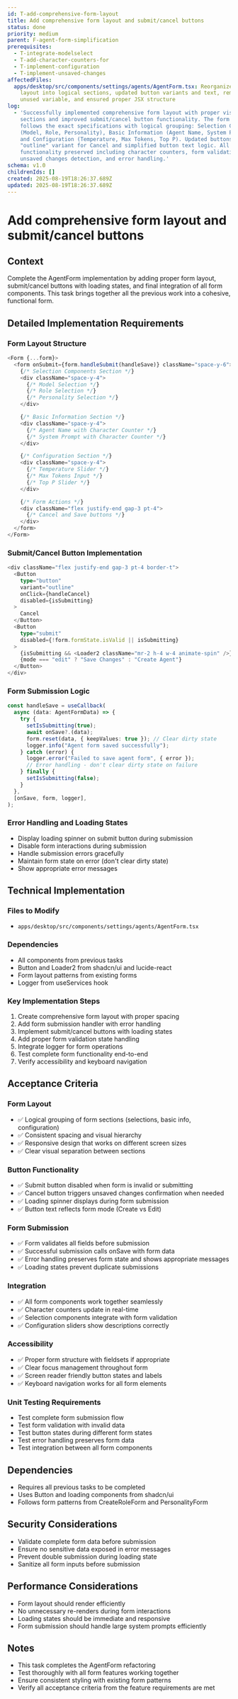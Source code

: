 ```yaml
---
id: T-add-comprehensive-form-layout
title: Add comprehensive form layout and submit/cancel buttons
status: done
priority: medium
parent: F-agent-form-simplification
prerequisites:
  - T-integrate-modelselect
  - T-add-character-counters-for
  - T-implement-configuration
  - T-implement-unsaved-changes
affectedFiles:
  apps/desktop/src/components/settings/agents/AgentForm.tsx: Reorganized form
    layout into logical sections, updated button variants and text, removed
    unused variable, and ensured proper JSX structure
log:
  - 'Successfully implemented comprehensive form layout with proper visual
    sections and improved submit/cancel button functionality. The form now
    follows the exact specifications with logical grouping: Selection Components
    (Model, Role, Personality), Basic Information (Agent Name, System Prompt),
    and Configuration (Temperature, Max Tokens, Top P). Updated buttons to use
    "outline" variant for Cancel and simplified button text logic. All existing
    functionality preserved including character counters, form validation,
    unsaved changes detection, and error handling.'
schema: v1.0
childrenIds: []
created: 2025-08-19T18:26:37.689Z
updated: 2025-08-19T18:26:37.689Z
---
```


# Add comprehensive form layout and submit/cancel buttons

## Context

Complete the AgentForm implementation by adding proper form layout, submit/cancel buttons with loading states, and final integration of all form components. This task brings together all the previous work into a cohesive, functional form.

## Detailed Implementation Requirements

### Form Layout Structure

```typescript
<Form {...form}>
  <form onSubmit={form.handleSubmit(handleSave)} className="space-y-6">
    {/* Selection Components Section */}
    <div className="space-y-4">
      {/* Model Selection */}
      {/* Role Selection */}
      {/* Personality Selection */}
    </div>

    {/* Basic Information Section */}
    <div className="space-y-4">
      {/* Agent Name with Character Counter */}
      {/* System Prompt with Character Counter */}
    </div>

    {/* Configuration Section */}
    <div className="space-y-4">
      {/* Temperature Slider */}
      {/* Max Tokens Input */}
      {/* Top P Slider */}
    </div>

    {/* Form Actions */}
    <div className="flex justify-end gap-3 pt-4">
      {/* Cancel and Save buttons */}
    </div>
  </form>
</Form>
```

### Submit/Cancel Button Implementation

```typescript
<div className="flex justify-end gap-3 pt-4 border-t">
  <Button
    type="button"
    variant="outline"
    onClick={handleCancel}
    disabled={isSubmitting}
  >
    Cancel
  </Button>
  <Button
    type="submit"
    disabled={!form.formState.isValid || isSubmitting}
  >
    {isSubmitting && <Loader2 className="mr-2 h-4 w-4 animate-spin" />}
    {mode === "edit" ? "Save Changes" : "Create Agent"}
  </Button>
</div>
```

### Form Submission Logic

```typescript
const handleSave = useCallback(
  async (data: AgentFormData) => {
    try {
      setIsSubmitting(true);
      await onSave?.(data);
      form.reset(data, { keepValues: true }); // Clear dirty state
      logger.info("Agent form saved successfully");
    } catch (error) {
      logger.error("Failed to save agent form", { error });
      // Error handling - don't clear dirty state on failure
    } finally {
      setIsSubmitting(false);
    }
  },
  [onSave, form, logger],
);
```

### Error Handling and Loading States

- Display loading spinner on submit button during submission
- Disable form interactions during submission
- Handle submission errors gracefully
- Maintain form state on error (don't clear dirty state)
- Show appropriate error messages

## Technical Implementation

### Files to Modify

- `apps/desktop/src/components/settings/agents/AgentForm.tsx`

### Dependencies

- All components from previous tasks
- Button and Loader2 from shadcn/ui and lucide-react
- Form layout patterns from existing forms
- Logger from useServices hook

### Key Implementation Steps

1. Create comprehensive form layout with proper spacing
2. Add form submission handler with error handling
3. Implement submit/cancel buttons with loading states
4. Add proper form validation state handling
5. Integrate logger for form operations
6. Test complete form functionality end-to-end
7. Verify accessibility and keyboard navigation

## Acceptance Criteria

### Form Layout

- ✅ Logical grouping of form sections (selections, basic info, configuration)
- ✅ Consistent spacing and visual hierarchy
- ✅ Responsive design that works on different screen sizes
- ✅ Clear visual separation between sections

### Button Functionality

- ✅ Submit button disabled when form is invalid or submitting
- ✅ Cancel button triggers unsaved changes confirmation when needed
- ✅ Loading spinner displays during form submission
- ✅ Button text reflects form mode (Create vs Edit)

### Form Submission

- ✅ Form validates all fields before submission
- ✅ Successful submission calls onSave with form data
- ✅ Error handling preserves form state and shows appropriate messages
- ✅ Loading states prevent duplicate submissions

### Integration

- ✅ All form components work together seamlessly
- ✅ Character counters update in real-time
- ✅ Selection components integrate with form validation
- ✅ Configuration sliders show descriptions correctly

### Accessibility

- ✅ Proper form structure with fieldsets if appropriate
- ✅ Clear focus management throughout form
- ✅ Screen reader friendly button states and labels
- ✅ Keyboard navigation works for all form elements

### Unit Testing Requirements

- Test complete form submission flow
- Test form validation with invalid data
- Test button states during different form states
- Test error handling preserves form data
- Test integration between all form components

## Dependencies

- Requires all previous tasks to be completed
- Uses Button and loading components from shadcn/ui
- Follows form patterns from CreateRoleForm and PersonalityForm

## Security Considerations

- Validate complete form data before submission
- Ensure no sensitive data exposed in error messages
- Prevent double submission during loading state
- Sanitize all form inputs before submission

## Performance Considerations

- Form layout should render efficiently
- No unnecessary re-renders during form interactions
- Loading states should be immediate and responsive
- Form submission should handle large system prompts efficiently

## Notes

- This task completes the AgentForm refactoring
- Test thoroughly with all form features working together
- Ensure consistent styling with existing form patterns
- Verify all acceptance criteria from the feature requirements are met

